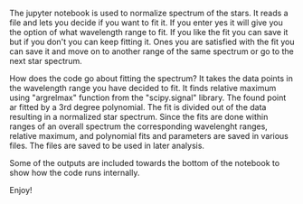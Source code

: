 The jupyter notebook is used to normalize spectrum of the stars. It reads a file and lets you decide if you want to fit it. 
If you enter yes it will give you the option of what wavelength range to fit. If you like the fit you can save it but if 
you don't you can keep fitting it. Ones you are satisfied with the fit you can save it and move on to another range of the
same spectrum or go to the next star spectrum. 

How does the code go about fitting the spectrum?
It takes the data points in the wavelength range you have decided to fit. It finds relative maximum using "argrelmax" function 
from the "scipy.signal" library. The found point ar fitted by a 3rd degree polynomial. The fit is divided out of the data resulting 
in a normalized star spectrum. Since the fits are done within ranges of an overall spectrum the corresponding wavelenght ranges, 
relative maximum, and polynomial  fits and parameters are saved in various files. The files are saved to be used in later analysis.

Some of the outputs are included towards the bottom of the notebook to show how the code runs internally.

Enjoy!
